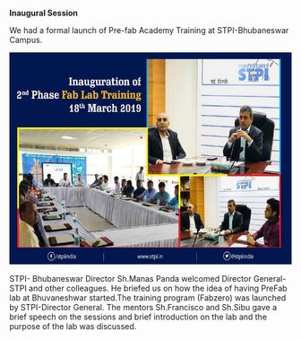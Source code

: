 **Inaugural Session**   

We had a formal launch of Pre-fab Academy Training at STPI-Bhubaneswar Campus. 
    
![Launching-of-Training](/img/Inaugural.jpg)   

STPI- Bhubaneswar Director Sh.Manas Panda welcomed Director General-STPI and other colleagues. He briefed us on how the idea of having PreFab lab at Bhuvaneshwar started.The training program (Fabzero) was launched by STPI-Director General. 
The mentors Sh.Francisco and Sh.Sibu gave a brief speech on the sessions and brief introduction on the lab and the purpose of the lab was discussed.
